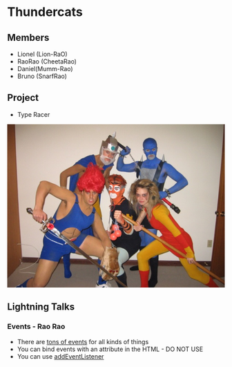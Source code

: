 # Thundercats

## Members
* Lionel (Lion-RaO)
* RaoRao (CheetaRao)
* Daniel(Mumm-Rao)
* Bruno (SnarfRao)

## Project
* Type Racer

![Thundercats](./images/Weird-Thundercats.jpg)

## Lightning Talks

### Events - Rao Rao

* There are [tons of
  events](https://developer.mozilla.org/en-US/docs/Web/Reference/Events?redirectlocale=en-US&redirectslug=DOM%2FMozilla_event_reference)
  for all kinds of things
* You can bind events with an attribute in the HTML - DO NOT USE
* You can use [addEventListener](https://developer.mozilla.org/en-US/docs/Web/API/EventTarget)

